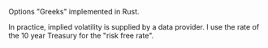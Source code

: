 Options "Greeks" implemented in Rust.

In practice, implied volatility is supplied by a data provider.  I use the rate of the 10 year Treasury for the "risk free rate".
